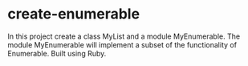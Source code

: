 # create-enumerable
In this project create a class MyList and a module MyEnumerable. The module MyEnumerable will implement a subset of the functionality of Enumerable. Built using Ruby.
